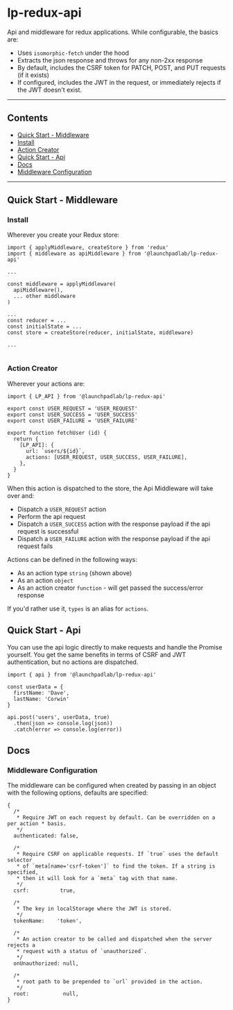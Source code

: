 # lp-redux-api
Api and middleware for redux applications. While configurable, the basics are:
+ Uses `isomorphic-fetch` under the hood
+ Extracts the json response and throws for any non-2xx response
+ By default, includes the CSRF token for PATCH, POST, and PUT requests (if it exists)
+ If configured, includes the JWT in the request, or immediately rejects if the JWT doesn't exist.

---

## Contents
+ [Quick Start - Middleware](#quick-start---middleware)
 + [Install](#install)
 + [Action Creator](#action-creator)
+ [Quick Start - Api](#quick-start---api)
+ [Docs](#docs)
 + [Middleware Configuration](#middleware-configuration)

---

## Quick Start - Middleware

### Install
Wherever you create your Redux store:
```
import { applyMiddleware, createStore } from 'redux'
import { middleware as apiMiddleware } from '@launchpadlab/lp-redux-api'

...

const middleware = applyMiddleware(
  apiMiddleware(),
  ... other middleware
)

...
const reducer = ...
const initialState = ...
const store = createStore(reducer, initialState, middleware)

...


```

### Action Creator
Wherever your actions are:

```
import { LP_API } from '@launchpadlab/lp-redux-api'

export const USER_REQUEST = 'USER_REQUEST'
export const USER_SUCCESS = 'USER_SUCCESS'
export const USER_FAILURE = 'USER_FAILURE'

export function fetchUser (id) {
  return {
    [LP_API]: {
      url: `users/${id}`,
      actions: [USER_REQUEST, USER_SUCCESS, USER_FAILURE],
    },
  }
}
```

When this action is dispatched to the store, the Api Middleware will take over and:
+ Dispatch a `USER_REQUEST` action
+ Perform the api request
+ Dispatch a `USER_SUCCESS` action with the response payload if the api request is successful
+ Dispatch a `USER_FAILURE` action with the response payload if the api request fails

Actions can be defined in the following ways:

+ As an action type `string` (shown above)
+ As an action `object`
+ As an action creator `function` - will get passed the success/error response

If you'd rather use it, `types` is an alias for `actions`.

## Quick Start - Api
You can use the api logic directly to make requests and handle the Promise yourself. You get the same benefits in terms of CSRF and JWT authentication, but no actions are dispatched.

```
import { api } from '@launchpadlab/lp-redux-api'

const userData = {
  firstName: 'Dave',
  lastName: 'Corwin'
}

api.post('users', userData, true)
  .then(json => console.log(json))
  .catch(error => console.log(error))
```
## Docs
### Middleware Configuration
The middleware can be configured when created by passing in an object with the following options, defaults are specified:
```
{
  /*
   * Require JWT on each request by default. Can be overridden on a per action * basis.
   */
  authenticated: false,

  /*
   * Require CSRF on applicable requests. If `true` uses the default selector
   * of `meta[name='csrf-token']` to find the token. If a string is specified,
   * then it will look for a `meta` tag with that name.
   */
  csrf:          true,

  /*
   * The key in localStorage where the JWT is stored.
   */
  tokenName:    'token',

  /*
   * An action creator to be called and dispatched when the server rejects a
   * request with a status of `unauthorized`.
   */
  onUnauthorized: null,

  /*
   * root path to be prepended to `url` provided in the action.
   */
  root:           null,
}
```

